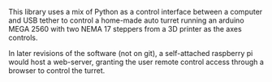 This library uses a mix of Python as a control interface between a computer and USB tether to control a home-made auto turret running an arduino MEGA 2560 with two NEMA 17 steppers from a 3D printer as the axes controls.

In later revisions of the software (not on git), a self-attached raspberry pi would host a web-server, granting the user remote control access through a browser to control the turret. 
